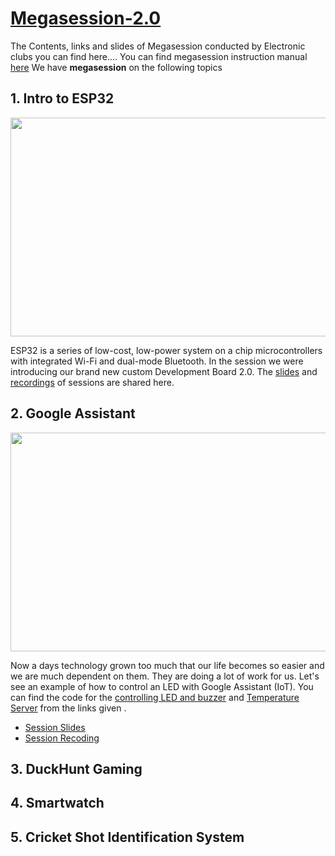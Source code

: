 # [Megasession-2.0](https://cfi.iitm.ac.in/elec-club/2.0/)
The Contents, links and slides of Megasession conducted by Electronic clubs you can find here....
You can find megasession instruction manual [here](https://drive.google.com/file/d/1ICOFM4MCWkONko7lUPVzYHTCWuDUt9WO/view?usp=sharing)
We have **megasession** on the following topics

## 1. Intro to ESP32
<img src="https://cfi.iitm.ac.in/elec-club/images/gallery/4.jpg" width="800" height="350"  />


ESP32 is a series of low-cost, low-power system on a chip microcontrollers with integrated Wi-Fi and dual-mode Bluetooth. In the session we were introducing our brand new custom Development Board 2.0. The [slides](https://drive.google.com/file/d/1AfLgTjg5z1oOvzX0dlHrTkloJyK80ZgD/view?usp=sharing) and [recordings](https://drive.google.com/file/d/141RP7QTMg8IB5GDiVXWtzL_hXytPNNlH/view?usp=sharing) of sessions are shared here.


## 2. Google Assistant

<img src="https://easyelectronicsproject.com/wp-content/uploads/2020/07/home-automation-google-assistant-2.jpg" width="800" height="350"  />


Now a days technology grown too much that our life becomes so easier and we are much dependent on them. They are doing a lot of work for us. Let's see an example of how to control an LED with Google Assistant (IoT). You can find the code for the [controlling LED and buzzer](https://github.com/CFI-Electronics-Club/Megasession-2.0/blob/main/GoogleAssistant/LED_Buzzer) and [Temperature Server](https://github.com/CFI-Electronics-Club/Megasession-2.0/blob/main/GoogleAssistant/Temperature%20Webserver) from the links given . 

* [Session Slides]()
* [Session Recoding]()

## 3. DuckHunt Gaming
## 4. Smartwatch
## 5. Cricket Shot Identification System
